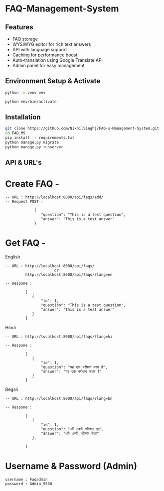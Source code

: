 # FAQ-Management-System

## Features

- FAQ storage
- WYSIWYG editor for rich text answers
- API with language support
- Caching for performance boost
- Auto-translation using Google Translate API
- Admin panel for easy management

## Environment Setup & Activate

```sh
python -m venv env

python env/bin/activate

```

## Installation

```sh
git clone https://github.com/NikhilSinghj/FAQ-s-Management-System.git
cd FAQ_MS
pip install -r requirements.txt
python manage.py migrate
python manage.py runserver
```

## API & URL's

# Create FAQ -

    -- URL : http://localhost:8000/api/faqs/add/
    -- Request POST :

                 {
                    "question": "This is a test question",
                    "answer": "This is a test answer"
                 }

# Get FAQ -

English

    -- URL : http://localhost:8000/api/faqs/
                          or  
             http://localhost:8000/api/faqs/?lang=en

    -- Respone :

             [
                {
                    "id": 1,
                    "question": "This is a test question",
                    "answer": "This is a test answer"
                }
             ]
    
Hindi

    -- URL : http://localhost:8000/api/faqs/?lang=hi
             
    -- Respone :

             [
                {
                    "id": 1,
                    "question": "यह एक परीक्षण प्रश्न है",
                    "answer": "यह एक परीक्षण उत्तर है"
                }
             ]
    
Begali

    -- URL : http://localhost:8000/api/faqs/?lang=bn
             
    -- Respone :

             [
                {
                    "id": 1,
                    "question": "এটি একটি পরীক্ষার প্রশ্ন",
                    "answer": "এটি একটি পরীক্ষার উত্তর"
                },

             ]

# Username & Password (Admin)

    username : Faqadmin
    password : Admin_9580
